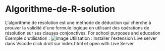 # Algorithme-de-R-solution
L'algorithme de résolution est une méthode de déduction qui cherche à prouver la validité d'une formule logique en utilisant des opérations de résolution sur ses clauses conjonctives.
For school purposes and education
Exemple d'utilisation :
![image](https://github.com/MUTANT777/Algorithme-de-R-solution/assets/121202595/3e8a9efb-ebd3-4964-8a87-0b08554ed905)
Utilisation :
Installer l'extension Live server dans Vscode 
click droit sur index.html et open with Live Server


